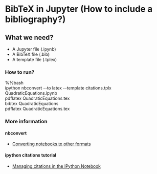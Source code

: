 # BibTeX in Jupyter (How to include a bibliography?)

## What we need?
- A Jupyter file (.ipynb)
- A BibTeX file (.bib)
- A template file (.tplex)

### How to run? 
%%bash<br>
ipython nbconvert --to latex --template citations.tplx QuadraticEquations.ipynb<br>
pdflatex QuadraticEquations.tex<br>
bibtex QuadraticEquations<br>
pdflatex QuadraticEquations.tex<br>

### More information
#### nbconvert
- [Converting notebooks to other formats](https://ipython.org/ipython-doc/1/interactive/nbconvert.html)

#### ipython citations tutorial
- [Managing citations in the IPython Notebook](http://nbviewer.jupyter.org/github/ipython/nbconvert-examples/blob/master/citations/Tutorial.ipynb)
